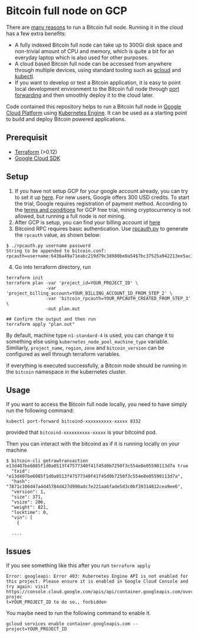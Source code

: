 # Bitcoin full node on GCP

There are [many reasons](https://blog.keys.casa/why-run-a-node/) to
run a Bitcoin full node. Running it in the cloud has a few extra
benefits:

- A fully indexed Bitcoin full node can take up to 300Gi disk space
  and non-trivial amount of CPU and memory, which is quite a bit for an
  everyday laptop which is also used for other purposes.
- A cloud based Bitcoin full node can be accessed from anywhere
  through multiple devices, using standard tooling such as
  [gcloud](https://cloud.google.com/sdk/gcloud/) and
  [kubectl](https://kubernetes.io/docs/reference/kubectl/overview/).
- If you want to develop or test a Bitcoin application, it is easy to point
  local development environment to the Bitcoin full node through [port
  forwarding](https://kubernetes.io/docs/tasks/access-application-cluster/port-forward-access-application-cluster/)
  and then smoothly deploy it to the cloud later.

Code contained this repository helps to run a Bitcoin full node in
[Google Cloud Platform](https://cloud.google.com/) using [Kubernetes
Engine](https://cloud.google.com/kubernetes-engine/). It can be used
as a starting point to build and deploy Bitcoin powered applications.

## Prerequisit

* [Terraform](https://www.terraform.io/) (>0.12)
* [Google Cloud SDK](https://cloud.google.com/sdk/)

## Setup

1. If you have not setup GCP for your google account already, you can
   try to set it up [here](https://cloud.google.com/gcp/). For new
   users, Google offers 300 USD credits. To start the trial, Google
   requires registration of payment method. According to the [terms
   and conditions](https://cloud.google.com/terms/free-trial/) for GCP
   free trial, mining cryptocurrency is not allowed, but running a
   full node is *not* mining.
2. After GCP is setup, you can find your billing account id
   [here](https://console.cloud.google.com/billing)
3. Bitcoind RPC requires basic authentication. Use
   [rpcauth.py](rpcauth.py) to generate the `rpcauth` value, as shown below:
   
```
$ ./rpcauth.py username password
String to be appended to bitcoin.conf:
rpcauth=username:6436a49a71eabc219d79c38980be0a54$7bc37525a942213ee5ac1ae8cf7f802616b96bf2dd01a1e0121629be86c5d425
```

4. Go into terraform directory, run

```
terraform init
terraform plan -var 'project_id=YOUR_PROJECT_ID' \
               -var 'project_billing_account=YOUR_BILLING_ACCOUNT_ID_FROM_STEP_2' \
               -var 'bitcoin_rpcauth=YOUR_RPCAUTH_CREATED_FROM_STEP_3' \
               -out plan.out
               
## Confirm the output and then run
terraform apply "plan.out"
```

By default, machine type `n1-standard-4` is used, you can change it to
something else using `kubernetes_node_pool_machine_type`
variable. Similiarly, `project_name`, `region`, `zone` and
`bitcoin_version` can be configured as well through terraform
variables.

If everything is executed successfully, a Bitcoin node should be
running in the `bitcoin` namespace in the kubernetes cluster.

## Usage

If you want to access the Bitcoin full node locally, you need to have simply run the
following command:

```
kubectl port-forward bitcoind-xxxxxxxxxx-xxxxx 8332
```

provided that `bitcoind-xxxxxxxxxx-xxxxx` is your bitcoind pod.

Then you can interact with the bitcoind as if it is running locally on
your machine

```
$ bitcoin-cli getrawtransaction e13d407be6085f1d0a0513f47577340f41f45d0b7250f3c554e8e05590113d7a true
  "txid": "e13d407be6085f1d0a0513f47577340f41f45d0b7250f3c554e8e05590113d7a",
  "hash": "7871c106d47a4d45784d427d990adc7e221aa6fade5d3c0bf39314812cea9ee6",
  "version": 1,
  "size": 371,
  "vsize": 206,
  "weight": 821,
  "locktime": 0,
  "vin": [
    {

  ....
```

## Issues

If you see something like this after you run `terraform apply`

```
Error: googleapi: Error 403: Kubernetes Engine API is not enabled for this project. Please ensure it is enabled in Google Cloud Console and try again: visit https://console.cloud.google.com/apis/api/container.googleapis.com/overview?projec
t=YOUR_PROJECT_ID to do so., forbidden
```

You maybe need to run the following command to enable it.

```
gcloud services enable container.googleapis.com --project=YOUR_PROJECT_ID
```